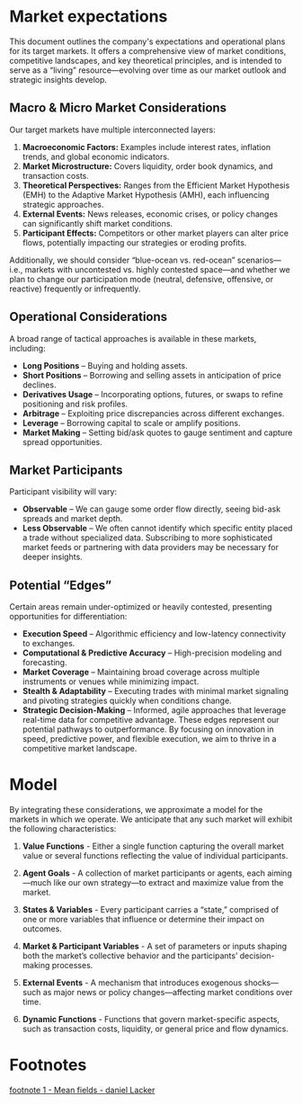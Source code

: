 # Market expectations
This document outlines the company's expectations and operational plans for its target markets. It offers a comprehensive view of market conditions, competitive landscapes, and key theoretical principles, and is intended to serve as a “living” resource—evolving over time as our market outlook and strategic insights develop.

## Macro & Micro Market Considerations
Our target markets have multiple interconnected layers:
1. **Macroeconomic Factors:** Examples include interest rates, inflation trends, and global economic indicators.
2. **Market Microstructure:** Covers liquidity, order book dynamics, and transaction costs.
3. **Theoretical Perspectives:** Ranges from the Efficient Market Hypothesis (EMH) to the Adaptive Market Hypothesis (AMH), each influencing strategic approaches.
4. **External Events:** News releases, economic crises, or policy changes can significantly shift market conditions.
5. **Participant Effects:** Competitors or other market players can alter price flows, potentially impacting our strategies or eroding profits.

Additionally, we should consider “blue-ocean vs. red-ocean” scenarios—i.e., markets with uncontested vs. highly contested space—and whether we plan to change our participation mode (neutral, defensive, offensive, or reactive) frequently or infrequently.

## Operational Considerations
A broad range of tactical approaches is available in these markets, including:
- **Long Positions** – Buying and holding assets.
- **Short Positions** – Borrowing and selling assets in anticipation of price declines.
- **Derivatives Usage** – Incorporating options, futures, or swaps to refine positioning and risk profiles.
- **Arbitrage** – Exploiting price discrepancies across different exchanges.
- **Leverage** – Borrowing capital to scale or amplify positions.
- **Market Making** – Setting bid/ask quotes to gauge sentiment and capture spread opportunities.

## Market Participants
Participant visibility will vary:
- **Observable** – We can gauge some order flow directly, seeing bid-ask spreads and market depth.
- **Less Observable** – We often cannot identify which specific entity placed a trade without specialized data. Subscribing to more sophisticated market feeds or partnering with data providers may be necessary for deeper insights.

## Potential “Edges”
Certain areas remain under-optimized or heavily contested, presenting opportunities for differentiation:

- **Execution Speed** – Algorithmic efficiency and low-latency connectivity to exchanges.
- **Computational & Predictive Accuracy** – High-precision modeling and forecasting.
- **Market Coverage** – Maintaining broad coverage across multiple instruments or venues while minimizing impact.
- **Stealth & Adaptability** – Executing trades with minimal market signaling and pivoting strategies quickly when conditions change.
- **Strategic Decision-Making** – Informed, agile approaches that leverage real-time data for competitive advantage.
These edges represent our potential pathways to outperformance. By focusing on innovation in speed, predictive power, and flexible execution, we aim to thrive in a competitive market landscape.


# Model
By integrating these considerations, we approximate a model for the markets in which we operate. We anticipate that any such market will exhibit the following characteristics:

1. **Value Functions** - Either a single function capturing the overall market value or several functions reflecting the value of individual participants.

2. **Agent Goals** - A collection of market participants or agents, each aiming—much like our own strategy—to extract and maximize value from the market.

3. **States & Variables** - Every participant carries a “state,” comprised of one or more variables that influence or determine their impact on outcomes.

4. **Market & Participant Variables** - A set of parameters or inputs shaping both the market’s collective behavior and the participants’ decision-making processes.

5. **External Events** - A mechanism that introduces exogenous shocks—such as major news or policy changes—affecting market conditions over time.

6. **Dynamic Functions** - Functions that govern market-specific aspects, such as transaction costs, liquidity, or general price and flow dynamics.

# Footnotes
[footnote 1 - Mean fields - daniel Lacker]()

